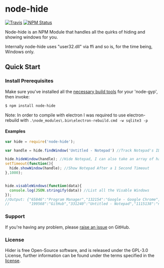 # node-hide
[![Travis](https://img.shields.io/travis/MrTimcakes/node-hide.svg?style=flat-square)](https://travis-ci.org/MrTimcakes/node-hide)
[![NPM Status](https://img.shields.io/npm/v/node-hide.svg?style=flat-square)](https://www.npmjs.com/package/node-hide)

Node-hide is an NPM Module that handles all the quirks of hiding and showing windows for you.

Internally node-hide uses "user32.dll" via ffi and so is, for the time being, Windows only.

## Quick Start

### Install Prerequisites

Make sure you've installed all the [necessary build
tools](https://github.com/TooTallNate/node-gyp#installation) for your 'node-gyp', then invoke:

``` bash
$ npm install node-hide
```

Note: In order to compile with electron I was required to use electron-rebuild with
`.\node_modules\.bin\electron-rebuild.cmd -w sqlite3 -p`

####  Examples

``` js
var hide = require('node-hide');

var handle = hide.findWindow('Untitled - Notepad') //Track Notepad's ID to Hide it Later

hide.hideWindow(handle); //Hide Notepad, I can also take an array of handles, e.g. [1115138,331240]
setTimeout(function(){
  hide.showWindow(handle); //Show Notepad After a 1 Second Timeout
},1000);


hide.visableWindows(function(data){
  console.log(JSON.stringify(data)) //List all the Visable Windows
});
//Output: {"65846":"Program Manager","132154":"Google - Google Chrome",
//         "199568":"GitHub","331240":"Untitled - Notepad","1115138":"npm - Google Chrome"}
```

### Support

If you're having any problem, please [raise an issue](https://github.com/MrTimcakes/node-hide/issues/new) on GitHub.

### License

Hider is free Open-Source software, and is released under the GPL-3.0 License, further information can be found under the terms specified in the [license](https://github.com/MrTimcakes/node-hide/blob/master/LICENSE).

